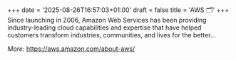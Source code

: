 +++
date = '2025-08-26T16:57:03+01:00'
draft = false
title = 'AWS 🗂️'
+++
Since launching in 2006, Amazon Web Services has been providing industry-leading cloud capabilities and expertise that have helped customers transform industries, communities, and lives for the better...

_More:_ https://aws.amazon.com/about-aws/